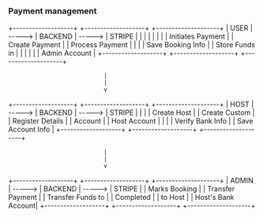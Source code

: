 ### Payment management

+-------------------+        +-------------------+        +--------------------+
|      USER         | -----> |      BACKEND      | -----> |     STRIPE         |
|                   |        |                   |        |                    |
| Initiates Payment |        | Create Payment    |        | Process Payment    |
|                   |        | Save Booking Info |        | Store Funds in     |
|                   |        |                   |        | Admin Account      |
+-------------------+        +-------------------+        +--------------------+
                                                           
                               |
                               |
                               v
                                                           
+-------------------+        +-------------------+        +--------------------+
|       HOST        | -----> |      BACKEND      | -----> |     STRIPE         |
|                   |        | Create Host       |        | Create Custom      |
| Register Details  |        | Account           |        | Host Account       |
|                   |        | Verify Bank Info  |        | Save Account Info  |
+-------------------+        +-------------------+        +--------------------+
                                                           
                               |
                               |
                               v
                                                           
+-------------------+        +-------------------+        +--------------------+
|     ADMIN         | -----> |      BACKEND      | -----> |     STRIPE         |
| Marks Booking     |        | Transfer Payment  |        | Transfer Funds to  |
| Completed         |        | to Host           |        | Host's Bank Account|
+-------------------+        +-------------------+        +--------------------+